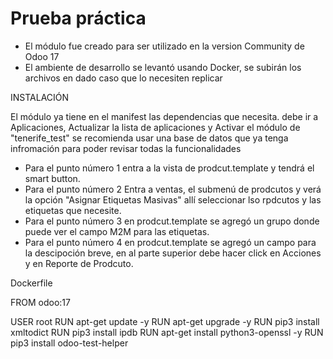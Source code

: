 # Prueba práctica
 
 * El módulo fue creado para ser utilizado en la version Community de Odoo 17
 * El ambiente de desarrollo se levantó usando Docker, se subirán los archivos en dado caso que lo necesiten replicar

INSTALACIÓN

El módulo ya tiene en el manifest las dependencias que necesita.
debe ir a Aplicaciones, Actualizar la lista de aplicaciones y Activar el módulo de "tenerife_test"
se recomienda usar una base de datos  que ya tenga infromación para poder revisar todas la funcionalidades

* Para el punto número 1 entra a la vista de prodcut.template y tendrá el smart button.
* Para el punto número 2 Entra a ventas, el submenú de prodcutos y verá la opción "Asignar Etiquetas Masivas" allí seleccionar lso rpdcutos y las etiquetas que necesite.
* Para el punto número 3 en prodcut.template se agregó un grupo donde puede ver el campo M2M para las etiquetas.
* Para el punto número 4 en prodcut.template se agregó un campo para la descipoción breve, en al parte superior debe hacer click en Acciones y en Reporte de Prodcuto.



Dockerfile

FROM odoo:17

USER root
RUN apt-get update -y
RUN apt-get upgrade -y
RUN pip3 install xmltodict
RUN pip3 install ipdb
RUN apt-get install python3-openssl -y
RUN pip3 install odoo-test-helper